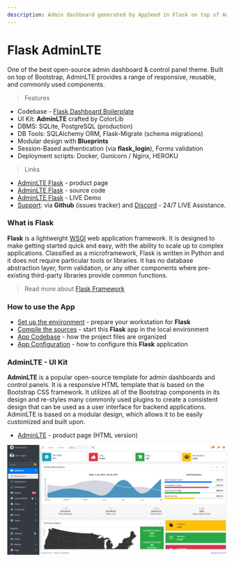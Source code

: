```yaml
---
description: Admin dashboard generated by AppSeed in Flask on top of AdminLTE Dashboard.
---
```


# Flask AdminLTE

One of the best open-source admin dashboard & control panel theme. Built on top of Bootstrap, AdminLTE provides a range of responsive, reusable, and commonly used components. 

> Features

* Codebase - [Flask Dashboard Boilerplate](../../boilerplate-code/flask-dashboard.md)
* UI Kit: **AdminLTE** crafted by ColorLib
* DBMS: SQLite, PostgreSQL \(production\)
* DB Tools: SQLAlchemy ORM, Flask-Migrate \(schema migrations\)
* Modular design with **Blueprints**
* Session-Based authentication \(via **flask\_login**\), Forms validation
* Deployment scripts: Docker, Gunicorn / Nginx, HEROKU 

> Links

* [AdminLTE Flask](https://appseed.us/admin-dashboards/flask-dashboard-adminlte) - product page
* [AdminLTE Flask](https://github.com/app-generator/flask-dashboard-adminlte) - source code 
* [AdminLTE Flask](https://adminlte-flask.appseed-srv1.com/) - LIVE Demo
* [Support](https://appseed.us/support):  via **Github** \(issues tracker\) and [Discord](https://discord.gg/fZC6hup) - 24/7 LIVE Assistance. 



### What is Flask

**Flask** is a lightweight [WSGI](https://github.com/app-generator/docs/tree/2d3c04f4ed5d5acb419403f9daf8099709339734/what-is/wsgi/README.md) web application framework. It is designed to make getting started quick and easy, with the ability to scale up to complex applications. Classified as a microframework, Flask is written in Python and it does not require particular tools or libraries. It has no database abstraction layer, form validation, or any other components where pre-existing third-party libraries provide common functions.

> Read more about [Flask Framework](../../content/what-is/flask.md)



### How to use the App

* [Set up the environment](../../boilerplate-code/flask-dashboard.md#environment) - prepare your workstation for **Flask**
* [Compile the sources](../../boilerplate-code/flask-dashboard.md#build-the-app-1) - start this **Flask** app in the local environment
* [App Codebase](../../boilerplate-code/flask-dashboard.md#app-codebase) - how the project files are organized
* [App Configuration](../../boilerplate-code/flask-dashboard.md#app-configuration) - how to configure this **Flask** application



### AdminLTE - UI Kit

**AdminLTE** is a popular open-source template for admin dashboards and control panels. It is a responsive HTML template that is based on the Bootstrap CSS framework. It utilizes all of the Bootstrap components in its design and re-styles many commonly used plugins to create a consistent design that can be used as a user interface for backend applications. AdminLTE is based on a modular design, which allows it to be easily customized and built upon.

* [AdminLTE](https://adminlte.io/) - product page \(HTML version\)

![AdminLTE - Open-source Bootstrap Template.](../../.gitbook/assets/adminlte-dashboard-cover.png)

